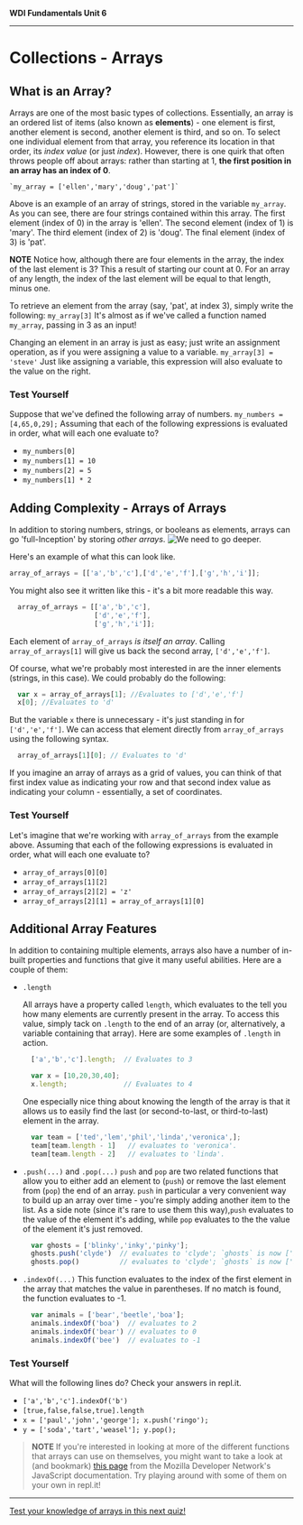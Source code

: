 **WDI Fundamentals Unit 6**

---

# Collections - Arrays
## What is an Array?
  Arrays are one of the most basic types of collections. Essentially, an array is an ordered list of items (also known as **elements**) - one element is first, another element is second, another element is third, and so on. To select one individual element from that array, you reference its location in that order, its *index value* (or just *index*). However, there is one quirk that often throws people off about arrays: rather than starting at 1, **the first position in an array has an index of 0**.

    `my_array = ['ellen','mary','doug','pat']`
  Above is an example of an array of strings, stored in the variable `my_array`. As you can see, there are four strings contained within this array.
  The first element (index of 0) in the array is 'ellen'.
  The second element (index of 1) is 'mary'.
  The third element (index of 2) is 'doug'.
  The final element (index of 3) is 'pat'.

**NOTE** Notice how, although there are four elements in the array, the index of the last element is 3? This a result of starting our count at 0. For an array of any length, the index of the last element will be equal to that length, minus one.

  To retrieve an element from the array (say, 'pat', at index 3), simply write the following:
    `my_array[3]`
  It's almost as if we've called a function named `my_array`, passing in 3 as an input!

  Changing an element in an array is just as easy; just write an assignment operation, as if you were assigning a value to a variable.
    `my_array[3] = 'steve'`
  Just like assigning a variable, this expression will also evaluate to the value on the right.

  ### Test Yourself
  Suppose that we've defined the following array of numbers.
    `my_numbers = [4,65,0,29];`
  Assuming that each of the following expressions is evaluated in order, what will each one evaluate to?
  * `my_numbers[0]`
  * `my_numbers[1] = 10`
  * `my_numbers[2] = 5`
  * `my_numbers[1] * 2`

## Adding Complexity - Arrays of Arrays
  In addition to storing numbers, strings, or booleans as elements, arrays can go 'full-Inception' by storing *other arrays*.
    ![We need to go deeper.](http://i1.kym-cdn.com/photos/images/newsfeed/000/531/557/a88.jpg)

  Here's an example of what this can look like.
  ```javascript
  array_of_arrays = [['a','b','c'],['d','e','f'],['g','h','i']];
  ```
  You might also see it written like this - it's a bit more readable this way.
  ```javascript
    array_of_arrays = [['a','b','c'],
                       ['d','e','f'],
                       ['g','h','i']];
  ```
  Each element of `array_of_arrays` *is itself an array*. Calling `array_of_arrays[1]` will give us back the second array, `['d','e','f']`.

  Of course, what we're probably most interested in are the inner elements (strings, in this case). We could probably do the following:
  ```javascript
    var x = array_of_arrays[1]; //Evaluates to ['d','e','f']
    x[0]; //Evaluates to 'd'
  ```
  But the variable `x` there is unnecessary - it's just standing in for `['d','e','f']`. We can access that element directly from `array_of_arrays` using the following syntax.
  ```javascript
    array_of_arrays[1][0]; // Evaluates to 'd'
  ```
  If you imagine an array of arrays as a grid of values, you can think of that first index value as indicating your row and that second index value as indicating your column - essentially, a set of coordinates.

 ### Test Yourself
 Let's imagine that we're working with `array_of_arrays` from the example above. Assuming that each of the following expressions is evaluated in order, what will each one evaluate to?
 * `array_of_arrays[0][0]`
 * `array_of_arrays[1][2]`
 * `array_of_arrays[2][2] = 'z'`
 * `array_of_arrays[2][1] = array_of_arrays[1][0]`

## Additional Array Features

In addition to containing multiple elements, arrays also have a number of in-built properties and functions that give it many useful abilities. Here are a couple of them:

* `.length`

  All arrays have a property called `length`, which evaluates to the tell you how many elements are currently present in the array. To access this value, simply tack on `.length` to the end of an array (or, alternatively, a variable containing that array). Here are some examples of `.length` in action.

  ```javascript
    ['a','b','c'].length;  // Evaluates to 3

    var x = [10,20,30,40];
    x.length;              // Evaluates to 4
  ```

  One especially nice thing about knowing the length of the array is that it allows us to easily find the last (or second-to-last, or third-to-last) element in the array.

  ```javascript
    var team = ['ted','lem','phil','linda','veronica',];
    team[team.length - 1]   // evaluates to 'veronica'.
    team[team.length - 2]   // evaluates to 'linda'.
  ```

* `.push(...)` and `.pop(...)`
  `push` and `pop` are two related functions that allow you to either add an element to (`push`) or remove the last element from (`pop`) the end of an array. `push` in particular a very convenient way to build up an array over time - you're simply adding another item to the list. As a side note (since it's rare to use them this way),`push` evaluates to the value of the element it's adding, while `pop` evaluates to the the value of the element it's just removed.
    ```javascript
      var ghosts = ['blinky','inky','pinky'];
      ghosts.push('clyde')  // evaluates to 'clyde'; `ghosts` is now ['blinky','inky','pinky','clyde'].
      ghosts.pop()          // evaluates to 'clyde'; `ghosts` is now ['blinky','inky','pinky'] again.
    ```

* `.indexOf(...)`
  This function evaluates to the index of the first element in the array that matches the value in parentheses. If no match is found, the function evaluates to -1.
    ```javascript
      var animals = ['bear','beetle','boa'];
      animals.indexOf('boa')  // evaluates to 2
      animals.indexOf('bear') // evaluates to 0
      animals.indexOf('bee')  // evaluates to -1
    ```

### Test Yourself
What will the following lines do? Check your answers in repl.it.
* `['a','b','c'].indexOf('b')`
* `[true,false,false,true].length`
* `x = ['paul','john','george']; x.push('ringo');`
* `y = ['soda','tart','weasel']; y.pop();`

> **NOTE** If you're interested in looking at more of the different functions that arrays can use on themselves, you might want to take a look at (and bookmark) [this page](https://developer.mozilla.org/en-US/docs/Web/JavaScript/Reference/Global_Objects/Array) from the Mozilla Developer Network's JavaScript documentation. Try playing around with some of them on your own in repl.it!

---
[Test your knowledge of arrays in this next quiz!](03_quiz.md)

